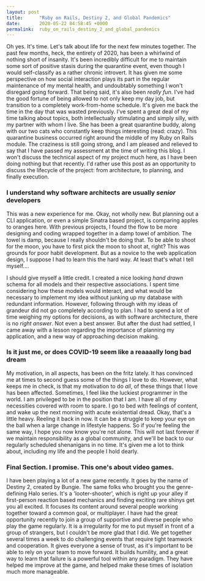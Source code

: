 ```yaml
---
layout: post
title:      "Ruby on Rails, Destiny 2, and Global Pandemics"
date:       2020-05-22 04:58:45 +0000
permalink:  ruby_on_rails_destiny_2_and_global_pandemics
---
```


Oh yes. It's time. Let's talk about life for the next few minutes together. The past few months, heck, the entirety of 2020, has been a whirlwind of nothing short of insanity. It's been incredibly difficult for me to maintain some sort of positive stasis during the quarantine event, even though I would self-classify as a rather chronic introvert. It has given me some perspective on how social interaction plays its part in the regular maintenance of my mental health, and undoubtably something I won't disregard going forward. That being said, it's also been *really fun*. I've had the good fortune of being allowed to not only keep my day job, but transition to a completely work-from-home schedule. It's given me back the time in the day that was wasted previously. I've spent a great deal of my time talking about topics, both intellectually stimulating and simply silly, with my partner with whom I live. She has been a great quarantine buddy, along with our two cats who constantly keep things interesting (read: crazy). This quarantine business occurred right around the middle of my Ruby on Rails module. The craziness is still going strong, and I am pleased and relieved to say that I have passed my assessment at the time of writing this blog. I won't discuss the technical aspect of my project much here, as I have been doing nothing but that recently. I'd rather use this post as an opportunity to discuss the lifecycle of the project: from architecture, to planning, and finally execution.

### I understand why software architects are usually *senior* developers

This was a new experience for me. Okay, not wholly new. But planning out a CLI application, or even a simple Sinatra based project, is comparing apples to oranges here. With previous projects, I found the flow to be more designing and coding wrapped together in a damp towel of ambition. The towel is damp, because I really shouldn't be doing that. To be able to shoot for the moon, you have to first pick the moon to shoot at, right? This was grounds for poor habit development. But as a novice to the web application design, I suppose I had to learn this the hard way. At least that's what I tell myself.... 

I should give myself a little credit. I created a nice looking *hand drawn* schema for all models and their respective associations. I spent time considering how these models would interact, and what would be necessary to implement my idea without junking up my database with redundant information. However, following through with my ideas of grandeur did not go completely according to plan. I had to spend a lot of time weighing my options for decisions, as with software architecture, there is no *right answer*. Not even a best answer. But after the dust had settled, I came away with a lesson regarding the importance of planning my application, and a new way of approaching decision making. 

### Is it just me, or does COVID-19 seem like a reaaaally long bad dream

My motivation, in all aspects, has been on the fritz lately. It has convinced me at times to second guess some of the things I love to do. However, what keeps me in check, is that my motivation to do *all*, of these things that I love has been affected. Sometimes, I feel like the luckiest programmer in the world. I am privileged to be in the position that I am. I have all of my necessities covered with room to spare. I go to bed with feelings of content, and wake up the next morning with acute existential dread. Okay, that's a little heavy. Reeling it back in now. It can be a struggle to keep your eye on the ball when a large change in lifestyle happens. So if you're feeling the same way, I hope you now know you're not alone. This will not last forever if we maintain responsibility as a global community, and we'll be back to our regularly scheduled shenanigans in no time. It's given me a lot to think about, including my life and the people I hold dearly.

### Final Section. I promise. This one's about video games.

I have been playing a lot of a new game recently. It goes by the name of Destiny 2, created by Bungie. The same folks who brought you the genre-defining Halo series. It's a 'looter-shooter', which is right up your alley if first-person reaction based mechanics and finding exciting rare shinys get you all excited. It focuses its content around several people working together toward a common goal, or multiplayer. I have had the great opportunity recently to join a group of supportive and diverse people who play the game regularly. It is a irregularity for me to put myself in front of a group of strangers, but I couldn't be more glad that I did. We get together several times a week to do challenging events that require tight teamwork and cooperation. It gives everyone a sense of trust, as it's important to be able to rely on your team to move forward. It builds humility, and a great way to learn that failure is a powerful tool within any paradigm. They have helped me improve at the game, and helped make these times of isolation much more manageable. 


